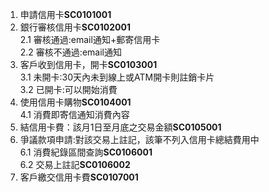 1. 申請信用卡**SC0101001**                           <br>
2. 銀行審核信用卡**SC0102001**                                 
    2.1 審核通過:email通知+郵寄信用卡                       
    2.2 審核不通過:email通知                          
3. 客戶收到信用卡，開卡**SC0103001**                             
    3.1 未開卡:30天內未到線上或ATM開卡則註銷卡片         
    3.2 已開卡:可以開始消費                           
4. 使用信用卡購物**SC0104001**                                  
    4.1 消費即寄信通知消費內容                         <br>
5. 結信用卡費：該月1日至月底之交易金額**SC0105001**                           
6. 爭議款項申請:對該交易上註記，該筆不列入信用卡總結費用中            
    6.1 消費紀錄區間查詢**SC0106001**                       
    6.2 交易上註記**SC0106002**                       
7. 客戶繳交信用卡費**SC0107001**                      <br>